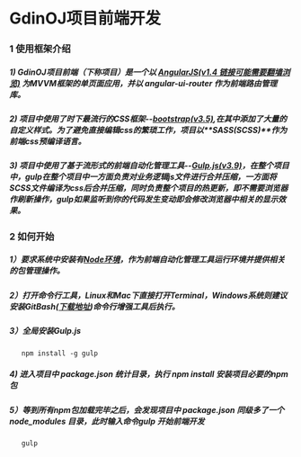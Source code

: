 # GdinOJ项目前端开发
 
### 1 使用框架介绍

##### 1) GdinOJ项目前端（下称项目）是一个以 [*AngularJS(v1.4 链接可能需要翻墙浏览)*](https://code.angularjs.org/1.4.14/docs/api) 为MVVM框架的单页面应用，并以 **angular-ui-router** 作为前端路由管理库。

##### 2) 项目中使用了时下最流行的CSS框架--[*bootstrap(v3.5)*](http://v3.bootcss.com/),在其中添加了大量的自定义样式。为了避免直接编辑css的繁琐工作，项目以**SASS(SCSS)**作为前端css预编译语言。

##### 3) 项目中使用了基于流形式的前端自动化管理工具--[*Gulp.js(v3.9)*](https://github.com/gulpjs/gulp)，在整个项目中，gulp在整个项目中一方面负责对业务逻辑js文件进行合并压缩，一方面将SCSS文件编译为css后合并压缩，同时负责整个项目的热更新，即不需要浏览器作刷新操作，gulp如果监听到你的代码发生变动即会修改浏览器中相关的显示效果。

### 2 如何开始

##### 1）要求系统中安装有[**Node环境**](https://nodejs.org/en/download/)，作为前端自动化管理工具运行环境并提供相关的包管理操作。

##### 2）打开命令行工具，Linux和Mac下直接打开Terminal，Windows系统则建议安装**GitBash**([下载地址](https://github.com/git-for-windows/git/releases/download/v2.10.2.windows.1/Git-2.10.2-64-bit.exe))命令行增强工具后执行。

##### 3）全局安装Gulp.js 
       npm install -g gulp    
       
##### 4) 进入项目中 **package.json** 统计目录，执行 **npm install** 安装项目必要的npm包
       
##### 5）等到所有npm包加载完毕之后，会发现项目中 **package.json** 同级多了一个 **node_modules** 目录，此时输入命令**gulp** 开始前端开发
       gulp
       
       
       
       
       